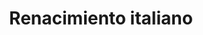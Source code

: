﻿---
title: "Renacimiento italiano"
permalink: periodes_930.html
layout: periode
dataInici: 1453
dataFi: 1564
sidebar: periodes
pares:
  - id: 491
    title: "Renacimiento"
    dataInici: "(1453)"
    dataFi: "(1564)"

fills:
  - id: 326
    title: "Guerras Italianas"
    dataInici: "(1494)"
    dataFi: "(1559)"

jocsPrincipals:
  - title: "Lorenzo il Magnifico"
    bggId: 203993
    dataInici: 
    dataFi: 

jocsEscenaris:
  - title: "The Princes of Florence"
    bggId: 555
    dataInici: 
    dataFi: 

  - title: "Princes of the Renaissance"
    bggId: 8045
    dataInici: 
    dataFi: 

  - title: "The Prince: The Struggle of House Borgia"
    bggId: 7720
    dataInici: 
    dataFi: 

  - title: "Calimala"
    bggId: 199383
    dataInici: 
    dataFi: 

  - title: "Brides & Bribes"
    bggId: 188343
    dataInici: 
    dataFi: 

  - title: "Leonardo da Vinci"
    bggId: 21920
    dataInici: 
    dataFi: 

  - title: "Medici"
    bggId: 46
    dataInici: 
    dataFi: 

  - title: "Medici vs Strozzi"
    bggId: 24762
    dataInici: 
    dataFi: 

  - title: "Medici: The Card Game"
    bggId: 202288
    dataInici: 
    dataFi: 

  - title: "Palazzo"
    bggId: 15318
    dataInici: 
    dataFi: 

  - title: "Signorie"
    bggId: 177678
    dataInici: 
    dataFi: 

  - title: "Il Vecchio"
    bggId: 119391
    dataInici: 
    dataFi: 

  - title: "Ventura"
    bggId: 34871
    dataInici: 
    dataFi: 

jocsEpoca:
jocsEpocaEscenaris:
---
